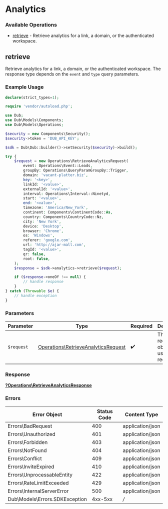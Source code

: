 # Analytics


### Available Operations

* [retrieve](#retrieve) - Retrieve analytics for a link, a domain, or the authenticated workspace.

## retrieve

Retrieve analytics for a link, a domain, or the authenticated workspace. The response type depends on the `event` and `type` query parameters.

### Example Usage

```php
declare(strict_types=1);

require 'vendor/autoload.php';

use Dub;
use Dub\Models\Components;
use Dub\Models\Operations;

$security = new Components\Security();
$security->token = 'DUB_API_KEY';

$sdk = Dub\Dub::builder()->setSecurity($security)->build();

try {
    $request = new Operations\RetrieveAnalyticsRequest(
        event: Operations\Event::Leads,
        groupBy: Operations\QueryParamGroupBy::Trigger,
        domain: 'vacant-platter.biz',
        key: '<key>',
        linkId: '<value>',
        externalId: '<value>',
        interval: Operations\Interval::Ninetyd,
        start: '<value>',
        end: '<value>',
        timezone: 'America/New_York',
        continent: Components\ContinentCode::As,
        country: Components\CountryCode::Nz,
        city: 'New York',
        device: 'Desktop',
        browser: 'Chrome',
        os: 'Windows',
        referer: 'google.com',
        url: 'http://ajar-mall.com',
        tagId: '<value>',
        qr: false,
        root: false,
    );
    $response = $sdk->analytics->retrieve($request);

    if ($response->oneOf !== null) {
        // handle response
    }
} catch (Throwable $e) {
    // handle exception
}
```



### Parameters

| Parameter                                                                                  | Type                                                                                       | Required                                                                                   | Description                                                                                |
| ------------------------------------------------------------------------------------------ | ------------------------------------------------------------------------------------------ | ------------------------------------------------------------------------------------------ | ------------------------------------------------------------------------------------------ |
| `$request`                                                                                 | [Operations\RetrieveAnalyticsRequest](../../Models/Operations/RetrieveAnalyticsRequest.md) | :heavy_check_mark:                                                                         | The request object to use for the request.                                                 |


### Response

**[?Operations\RetrieveAnalyticsResponse](../../Models/Operations/RetrieveAnalyticsResponse.md)**
### Errors

| Error Object                   | Status Code                    | Content Type                   |
| ------------------------------ | ------------------------------ | ------------------------------ |
| Errors\BadRequest              | 400                            | application/json               |
| Errors\Unauthorized            | 401                            | application/json               |
| Errors\Forbidden               | 403                            | application/json               |
| Errors\NotFound                | 404                            | application/json               |
| Errors\Conflict                | 409                            | application/json               |
| Errors\InviteExpired           | 410                            | application/json               |
| Errors\UnprocessableEntity     | 422                            | application/json               |
| Errors\RateLimitExceeded       | 429                            | application/json               |
| Errors\InternalServerError     | 500                            | application/json               |
| Dub\Models\Errors.SDKException | 4xx-5xx                        | */*                            |
